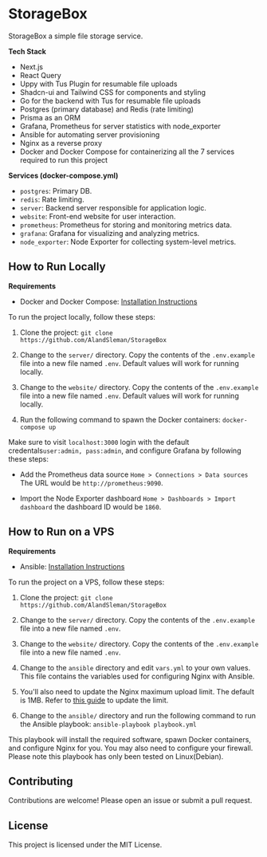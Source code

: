 # StorageBox

StorageBox a simple file storage service.

**Tech Stack**

- Next.js
- React Query
- Uppy with Tus Plugin for resumable file uploads
- Shadcn-ui and Tailwind CSS for components and styling
- Go for the backend with Tus for resumable file uploads
- Postgres (primary database) and Redis (rate limiting)
- Prisma as an ORM
- Grafana, Prometheus for server statistics with node_exporter
- Ansible for automating server provisioning
- Nginx as a reverse proxy
- Docker and Docker Compose for containerizing all the 7 services required to run this project

**Services (docker-compose.yml)**

- `postgres`: Primary DB.
- `redis`: Rate limiting.
- `server`: Backend server responsible for application logic.
- `website`: Front-end website for user interaction.
- `prometheus`: Prometheus for storing and monitoring metrics data.
- `grafana`: Grafana for visualizing and analyzing metrics.
- `node_exporter`: Node Exporter for collecting system-level metrics.


## How to Run Locally

**Requirements**

- Docker and Docker Compose: [Installation Instructions](https://docs.docker.com/get-docker/)

To run the project locally, follow these steps:

1. Clone the project: `git clone https://github.com/AlandSleman/StorageBox`

2. Change to the `server/` directory. Copy the contents of the `.env.example` file into a new file named `.env`. Default values will work for running locally.

3. Change to the `website/` directory. Copy the contents of the `.env.example` file into a new file named `.env`. Default values will work for running locally.

4. Run the following command to spawn the Docker containers: `docker-compose up`


Make sure to visit `localhost:3000` login with the default credentals`user:admin, pass:admin`, and configure Grafana by following these steps:

- Add the Prometheus data source `Home > Connections > Data sources` The URL would be `http://prometheus:9090`.

- Import the Node Exporter dashboard `Home > Dashboards > Import dashboard` the dashboard ID would be `1860`.

## How to Run on a VPS

**Requirements**

- Ansible: [Installation Instructions](https://docs.ansible.com/ansible/latest/installation_guide/intro_installation.html)

To run the project on a VPS, follow these steps:

1. Clone the project: `git clone https://github.com/AlandSleman/StorageBox`

2. Change to the `server/` directory. Copy the contents of the `.env.example` file into a new file named `.env`.

3. Change to the `website/` directory. Copy the contents of the `.env.example` file into a new file named `.env`.

4. Change to the `ansible` directory and edit `vars.yml` to your own values. This file contains the variables used for configuring Nginx with Ansible.

5. You'll also need to update the Nginx maximum upload limit. The default is 1MB. Refer to [this guide](https://stackoverflow.com/questions/26717013/how-to-edit-nginx-conf-to-increase-file-size-upload) to update the limit.

6. Change to the `ansible/` directory and run the following command to run the Ansible playbook: `ansible-playbook playbook.yml`
   
  This playbook will install the required software, spawn Docker containers, and configure Nginx for you. You may also need to configure your firewall. Please note this playbook has only been tested on Linux(Debian).


## Contributing

Contributions are welcome! Please open an issue or submit a pull request.

## License

This project is licensed under the MIT License.


